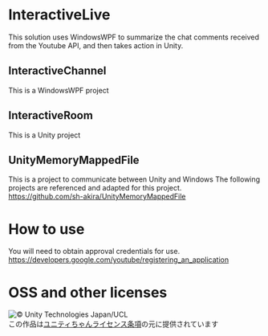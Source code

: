 # InteractiveLive
This solution uses WindowsWPF to summarize the chat comments received from the Youtube API, and then takes action in Unity.

## InteractiveChannel
This is a WindowsWPF project

## InteractiveRoom
This is a Unity project

## UnityMemoryMappedFile
This is a project to communicate between Unity and Windows
The following projects are referenced and adapted for this project.  
https://github.com/sh-akira/UnityMemoryMappedFile

# How to use
You will need to obtain approval credentials for use.  
https://developers.google.com/youtube/registering_an_application


# OSS and other licenses
![© Unity Technologies Japan/UCL](https://unity-chan.com/images/imageLicenseLogo.png "© Unity Technologies Japan/UCL")
<br>この作品は[ユニティちゃんライセンス条項](https://unity-chan.com/contents/license_jp/)の元に提供されています
